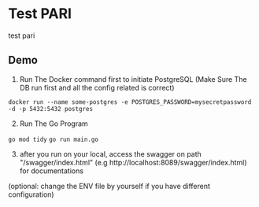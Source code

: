 
# Test PARI

test pari


## Demo

1. Run The Docker command first to initiate PostgreSQL (Make Sure The DB run first and all the config related is correct)

`docker run --name some-postgres -e POSTGRES_PASSWORD=mysecretpassword -d -p 5432:5432 postgres`

2. Run The Go Program


`go mod tidy`
`go run main.go`

3. after you run on your local, access the swagger on path "/swagger/index.html" (e.g http://localhost:8089/swagger/index.html) for documentations


(optional: change the ENV file by yourself if you have different configuration)